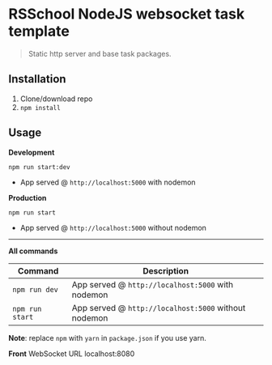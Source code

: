 # RSSchool NodeJS websocket task template
> Static http server and base task packages.

## Installation
1. Clone/download repo
2. `npm install`

## Usage
**Development**

`npm run start:dev`

* App served @ `http://localhost:5000` with nodemon

**Production**

`npm run start`

* App served @ `http://localhost:5000` without nodemon

---

**All commands**

Command | Description
--- | ---
`npm run dev` | App served @ `http://localhost:5000` with nodemon
`npm run start` | App served @ `http://localhost:5000` without nodemon

**Note**: replace `npm` with `yarn` in `package.json` if you use yarn.

**Front** WebSocket URL localhost:8080